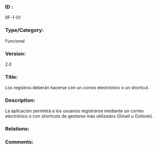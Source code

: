 ### ID : 
RF-1-01

### Type/Category:
Funcional

### Version:
2.0

### Title:
Los registros deberán hacerse con un correo electrónico o un shortcut.

### Description:
La aplicación permitirá a los usuarios registrarse mediante un correo electrónico o con shortcuts de gestores más utilizados (Gmail u Outlook).


### Relations:


### Comments:

